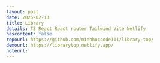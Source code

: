 ```yaml
---
layout: post
date: 2025-02-13
title: Library
details: TS React React router Tailwind Vite Netlify
hascontent: false
repourl: https://github.com/minhhoccode111/library-top/
demourl: https://librarytop.netlify.app/
noteurl:
---
```


